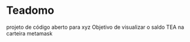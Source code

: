 # Teadomo
projeto de código aberto para xyz
Objetivo de visualizar o saldo TEA na carteira metamask
